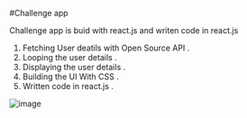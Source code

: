 #Challenge app 

Challenge app is buid with react.js and writen code in react.js 

1. Fetching User deatils with Open Source API .
2. Looping the user details .
3. Displaying the user details .
4. Building the UI With CSS .
5. Written code in react.js .


![image](https://user-images.githubusercontent.com/76836866/118434869-6f94c780-b6fb-11eb-8da0-005aed8d72fd.png)
